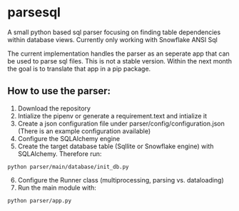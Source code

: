 # parsesql
A small python based sql parser focusing on finding table dependencies within database views. Currently only working with Snowflake ANSI Sql

The current implementation handles the parser as an seperate app that can be used to parse sql files. This is not a stable version. Within the 
next month the goal is to translate that app in a pip package. 

## How to use the parser:
1. Download the repository
2. Intialize the pipenv or generate a requirement.text and intialize it
3. Create a json configuration file under parser/config/configuration.json (There is an example configuration available)
4. Configure the SQLAlchemy engine
5. Create the target database table (Sqllite or Snowflake engine) with SQLAlchemy. Therefore run: 
```
python parser/main/database/init_db.py
```
6. Configure the Runner class (multiprocessing, parsing vs. dataloading)
7. Run the main module with:
```
python parser/app.py
```
